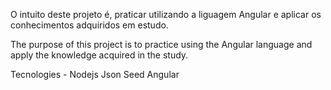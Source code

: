O intuito deste projeto é, praticar utilizando a liguagem Angular e aplicar os conhecimentos adquiridos em estudo.


The purpose of this project is to practice using the Angular language and apply the knowledge acquired in the study.


Tecnologies -
Nodejs
Json Seed
Angular
